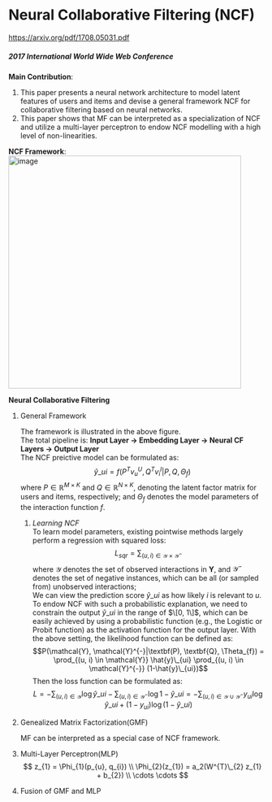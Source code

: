 # Neural Collaborative Filtering (NCF)
https://arxiv.org/pdf/1708.05031.pdf
##### *2017 International World Wide Web Conference*

**Main Contribution**: 
1. This paper presents a neural network architecture to model latent features of users and items and devise a general framework NCF for collaborative filtering based
on neural networks.
2. This paper shows that MF can be interpreted as a specialization of NCF and utilize a multi-layer perceptron to endow NCF modelling with a high level of non-linearities.

**NCF Framework**:  
<img width="458" alt="image" src="https://user-images.githubusercontent.com/49403324/206973238-1752e378-2b19-44ad-b594-242f80b36bfc.png">

**Neural Collaborative Filtering**
1. General Framework

    The framework is illustrated in the above figure.  
    The total pipeline is: **Input Layer $\rightarrow$ Embedding Layer $\rightarrow$ Neural CF Layers $\rightarrow$ Output Layer**  
    The NCF preictive model can be formulated as:
    $$\hat{y}\_{ui}=f(P^{T} v_{u}^{U}, Q^{T} v_{i}^{I} | P, Q, \Theta_{f})$$
    where $P \in \mathbb{R}^{M \times K}$ and $Q \in \mathbb{R}^{N \times K}$, denoting the latent factor matrix for users and items, respectively; and $\Theta_{f}$ denotes the model parameters of the interaction function $f$.
    1. *Learning NCF*  
        To learn model parameters, existing pointwise methods largely perform a regression with squared loss:
        $$L_{sqr} = \sum_{(u,i) \in \mathcal{Y} \times \mathcal{Y}^{-}}$$
        where $\mathcal{Y}$ denotes the set of observed interactions in **Y**, and $\mathcal{Y}^{-}$ denotes the set of negative instances, which can be all (or sampled from) unobserved interactions;  
        We can view the prediction score $\hat{y}\_{ui}$ as how likely $i$ is relevant to $u$. To endow NCF with such a probabilistic explanation, we need to constrain the output $\hat{y}\_{ui}$ in the range of $\[0, 1\]$, which can be easily achieved by using a probabilistic function (e.g., the Logistic
or Probit function) as the activation function for the output layer. With the above setting, the likelihood function can be defined as:
        $$P(\mathcal{Y}, \mathcal{Y}^{-}|\textbf(P), \textbf{Q}, \Theta_{f}) = \prod_{(u, i) \in \mathcal{Y}} \hat{y}\_{ui} \prod_{(u, i) \in \mathcal{Y}^{-}} (1-\hat{y}\_{ui})$$
        Then the loss function can be formulated as:
        $$L = - \sum_{(u, i) \in \mathcal{Y}} \log \hat{y}\_{ui}  - \sum_{(u, i) \in \mathcal{Y}^{-}} \log 1-\hat{y}\_{ui}  = - \sum_{(u, i) \in \mathcal{Y} \cup \mathcal{Y}^{-}} y_{ui} \log \hat{y}\_{ui} + (1 - y_{ui}) \log (1 - \hat{y}\_{ui})$$
        
2. Genealized Matrix Factorization(GMF)
    
    MF can be interpreted as a special case of NCF framework.
    
3. Multi-Layer Perceptron(MLP)
    $$
    z_{1} = \Phi_{1}(p_{u}, q_{i}) \\
    \Phi_{2}(z_{1}) = a_2(W^{T}\_{2} z_{1} + b_{2}) \\
    \cdots \cdots
    $$
4. Fusion of GMF and MLP
